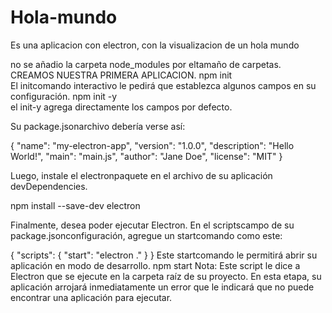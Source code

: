 # Hola-mundo
Es una aplicacion con electron, con la visualizacion  de un hola mundo

no se añadio la carpeta node_modules por eltamaño de carpetas.
CREAMOS NUESTRA PRIMERA APLICACION.
npm init       
El initcomando interactivo le pedirá que establezca algunos campos en su configuración.
npm init -y  
el init-y agrega directamente los campos por defecto.

Su package.jsonarchivo debería verse así:

{
  "name": "my-electron-app",
  "version": "1.0.0",
  "description": "Hello World!",
  "main": "main.js",
  "author": "Jane Doe",
  "license": "MIT"
}

Luego, instale el electronpaquete en el archivo de su aplicación devDependencies.

npm install --save-dev electron

Finalmente, desea poder ejecutar Electron. En el scriptscampo de su package.jsonconfiguración, agregue un startcomando como este:

{
  "scripts": {
    "start": "electron ."
  }
}
Este startcomando le permitirá abrir su aplicación en modo de desarrollo.
npm start
Nota: Este script le dice a Electron que se ejecute en la carpeta raíz de su proyecto. En esta etapa, su aplicación arrojará inmediatamente un error que le indicará que no puede encontrar una aplicación para ejecutar.







